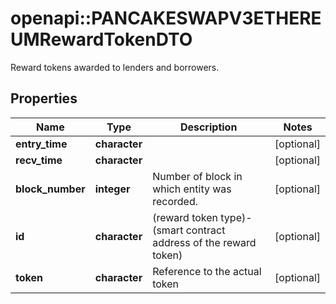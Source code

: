 # openapi::PANCAKESWAPV3ETHEREUMRewardTokenDTO

Reward tokens awarded to lenders and borrowers.

## Properties
Name | Type | Description | Notes
------------ | ------------- | ------------- | -------------
**entry_time** | **character** |  | [optional] 
**recv_time** | **character** |  | [optional] 
**block_number** | **integer** | Number of block in which entity was recorded. | [optional] 
**id** | **character** | (reward token type)-(smart contract address of the reward token) | [optional] 
**token** | **character** | Reference to the actual token | [optional] 


